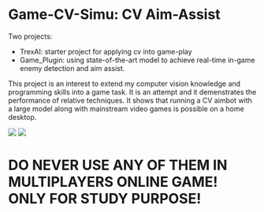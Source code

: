 # Game-CV-Simu: CV Aim-Assist

Two projects:
- TrexAI: starter project for applying cv into game-play
- Game_Plugin: using state-of-the-art model to achieve real-time in-game enemy detection and aim assist.

This project is an interest to extend my computer vision knowledge and programming skills into a game task. It is an attempt and it demenstrates the performance of relative techniques. It shows that running a CV aimbot with a large model along with mainstream video games is possible on a home desktop.

![](apex-cv.gif)
![](TrexAI.gif)

# DO NEVER USE ANY OF THEM IN MULTIPLAYERS ONLINE GAME! ONLY FOR STUDY PURPOSE!
